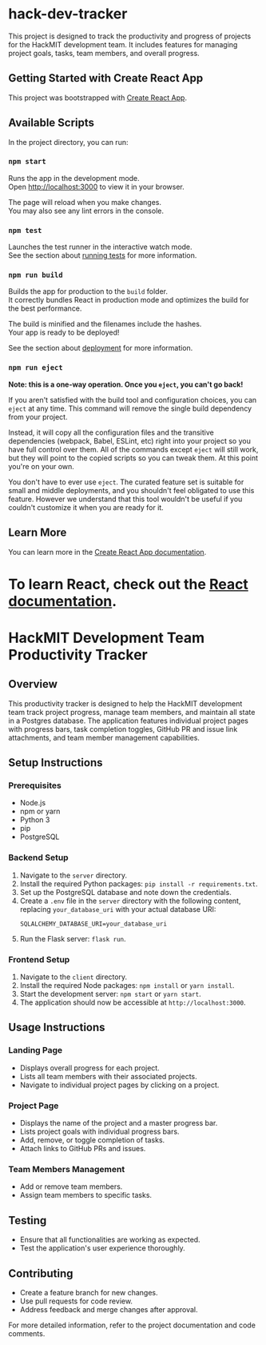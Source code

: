 # hack-dev-tracker

This project is designed to track the productivity and progress of projects for the HackMIT development team. It includes features for managing project goals, tasks, team members, and overall progress.

## Getting Started with Create React App

This project was bootstrapped with [Create React App](https://github.com/facebook/create-react-app).

## Available Scripts

In the project directory, you can run:

### `npm start`

Runs the app in the development mode.\
Open [http://localhost:3000](http://localhost:3000) to view it in your browser.

The page will reload when you make changes.\
You may also see any lint errors in the console.

### `npm test`

Launches the test runner in the interactive watch mode.\
See the section about [running tests](https://facebook.github.io/create-react-app/docs/running-tests) for more information.

### `npm run build`

Builds the app for production to the `build` folder.\
It correctly bundles React in production mode and optimizes the build for the best performance.

The build is minified and the filenames include the hashes.\
Your app is ready to be deployed!

See the section about [deployment](https://facebook.github.io/create-react-app/docs/deployment) for more information.

### `npm run eject`

**Note: this is a one-way operation. Once you `eject`, you can't go back!**

If you aren't satisfied with the build tool and configuration choices, you can `eject` at any time. This command will remove the single build dependency from your project.

Instead, it will copy all the configuration files and the transitive dependencies (webpack, Babel, ESLint, etc) right into your project so you have full control over them. All of the commands except `eject` will still work, but they will point to the copied scripts so you can tweak them. At this point you're on your own.

You don't have to ever use `eject`. The curated feature set is suitable for small and middle deployments, and you shouldn't feel obligated to use this feature. However we understand that this tool wouldn't be useful if you couldn't customize it when you are ready for it.

## Learn More

You can learn more in the [Create React App documentation](https://facebook.github.io/create-react-app/docs/getting-started).

To learn React, check out the [React documentation](https://reactjs.org/).
=======
# HackMIT Development Team Productivity Tracker

## Overview
This productivity tracker is designed to help the HackMIT development team track project progress, manage team members, and maintain all state in a Postgres database. The application features individual project pages with progress bars, task completion toggles, GitHub PR and issue link attachments, and team member management capabilities.

## Setup Instructions

### Prerequisites
- Node.js
- npm or yarn
- Python 3
- pip
- PostgreSQL

### Backend Setup
1. Navigate to the `server` directory.
2. Install the required Python packages: `pip install -r requirements.txt`.
3. Set up the PostgreSQL database and note down the credentials.
4. Create a `.env` file in the `server` directory with the following content, replacing `your_database_uri` with your actual database URI:
   ```
   SQLALCHEMY_DATABASE_URI=your_database_uri
   ```
5. Run the Flask server: `flask run`.

### Frontend Setup
1. Navigate to the `client` directory.
2. Install the required Node packages: `npm install` or `yarn install`.
3. Start the development server: `npm start` or `yarn start`.
4. The application should now be accessible at `http://localhost:3000`.

## Usage Instructions

### Landing Page
- Displays overall progress for each project.
- Lists all team members with their associated projects.
- Navigate to individual project pages by clicking on a project.

### Project Page
- Displays the name of the project and a master progress bar.
- Lists project goals with individual progress bars.
- Add, remove, or toggle completion of tasks.
- Attach links to GitHub PRs and issues.

### Team Members Management
- Add or remove team members.
- Assign team members to specific tasks.

## Testing
- Ensure that all functionalities are working as expected.
- Test the application's user experience thoroughly.

## Contributing
- Create a feature branch for new changes.
- Use pull requests for code review.
- Address feedback and merge changes after approval.

For more detailed information, refer to the project documentation and code comments.
